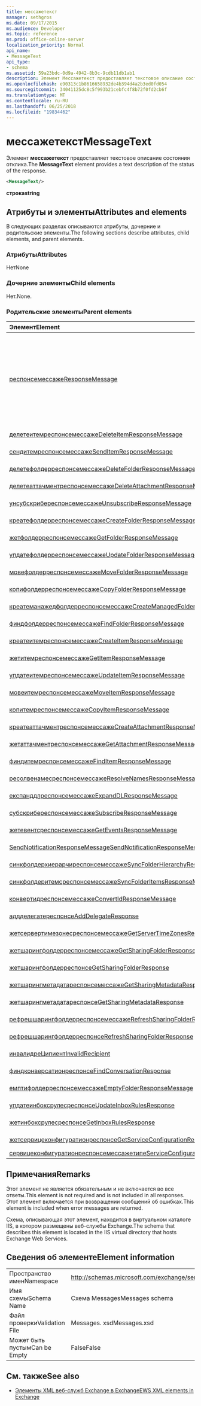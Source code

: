 ```yaml
---
title: мессажетекст
manager: sethgros
ms.date: 09/17/2015
ms.audience: Developer
ms.topic: reference
ms.prod: office-online-server
localization_priority: Normal
api_name:
- MessageText
api_type:
- schema
ms.assetid: 59a23bdc-0d9a-4942-8b3c-9cdb11db1ab1
description: Элемент Мессажетекст предоставляет текстовое описание состояния отклика.
ms.openlocfilehash: e90313c1b8616658932de4b394d4a2b3ed0fd054
ms.sourcegitcommit: 34041125dc8c5f993b21cebfc4f8b72f0fd2cb6f
ms.translationtype: MT
ms.contentlocale: ru-RU
ms.lasthandoff: 06/25/2018
ms.locfileid: "19834462"
---
```

# <a name="messagetext"></a><span data-ttu-id="16795-103">мессажетекст</span><span class="sxs-lookup"><span data-stu-id="16795-103">MessageText</span></span>

<span data-ttu-id="16795-104">Элемент **мессажетекст** предоставляет текстовое описание состояния отклика.</span><span class="sxs-lookup"><span data-stu-id="16795-104">The **MessageText** element provides a text description of the status of the response.</span></span> 
  
```XML
<MessageText/>
```

 <span data-ttu-id="16795-105">**строка**</span><span class="sxs-lookup"><span data-stu-id="16795-105">**string**</span></span>
## <a name="attributes-and-elements"></a><span data-ttu-id="16795-106">Атрибуты и элементы</span><span class="sxs-lookup"><span data-stu-id="16795-106">Attributes and elements</span></span>

<span data-ttu-id="16795-107">В следующих разделах описываются атрибуты, дочерние и родительские элементы.</span><span class="sxs-lookup"><span data-stu-id="16795-107">The following sections describe attributes, child elements, and parent elements.</span></span>
  
### <a name="attributes"></a><span data-ttu-id="16795-108">Атрибуты</span><span class="sxs-lookup"><span data-stu-id="16795-108">Attributes</span></span>

<span data-ttu-id="16795-109">Нет</span><span class="sxs-lookup"><span data-stu-id="16795-109">None</span></span>
  
### <a name="child-elements"></a><span data-ttu-id="16795-110">Дочерние элементы</span><span class="sxs-lookup"><span data-stu-id="16795-110">Child elements</span></span>

<span data-ttu-id="16795-111">Нет.</span><span class="sxs-lookup"><span data-stu-id="16795-111">None.</span></span>
  
### <a name="parent-elements"></a><span data-ttu-id="16795-112">Родительские элементы</span><span class="sxs-lookup"><span data-stu-id="16795-112">Parent elements</span></span>

|<span data-ttu-id="16795-113">**Элемент**</span><span class="sxs-lookup"><span data-stu-id="16795-113">**Element**</span></span>|<span data-ttu-id="16795-114">**Описание**</span><span class="sxs-lookup"><span data-stu-id="16795-114">**Description**</span></span>|
|:-----|:-----|
|[<span data-ttu-id="16795-115">респонсемессаже</span><span class="sxs-lookup"><span data-stu-id="16795-115">ResponseMessage</span></span>](responsemessage.md) <br/> | <span data-ttu-id="16795-116">Предоставляет описательные сведения о состоянии отклика.</span><span class="sxs-lookup"><span data-stu-id="16795-116">Provides descriptive information about the response status.</span></span>  <br/> <br/> <span data-ttu-id="16795-117">Ниже приведены некоторые из возможных выражений XPath для этого элемента:</span><span class="sxs-lookup"><span data-stu-id="16795-117">The following are some of the possible XPath expressions to this element:</span></span> <br/> <br/>  `/GetUserAvailabilityResponse/FreeBusyResponseArray/FreeBusyResponse/ResponseMessage` <br/> <br/> `/GetUserAvailabilityResponse/SuggestionsResponse/ResponseMessage` <br/><br/>  `/SetUserOofSettingsResponse/ResponseMessage` <br/><br/>  `/GetUserOofSettingsResponse/ResponseMessage` <br/> |
|[<span data-ttu-id="16795-118">делетеитемреспонсемессаже</span><span class="sxs-lookup"><span data-stu-id="16795-118">DeleteItemResponseMessage</span></span>](deleteitemresponsemessage.md) <br/> |<span data-ttu-id="16795-119">Содержит состояние и результат одного запроса DeleteItem.</span><span class="sxs-lookup"><span data-stu-id="16795-119">Contains the status and result of a single DeleteItem request.</span></span>  <br/> |
|[<span data-ttu-id="16795-120">сендитемреспонсемессаже</span><span class="sxs-lookup"><span data-stu-id="16795-120">SendItemResponseMessage</span></span>](senditemresponsemessage.md) <br/> |<span data-ttu-id="16795-121">Содержит состояние и результат одного запроса SendItem.</span><span class="sxs-lookup"><span data-stu-id="16795-121">Contains the status and result of a single SendItem request.</span></span>  <br/> |
|[<span data-ttu-id="16795-122">делетефолдерреспонсемессаже</span><span class="sxs-lookup"><span data-stu-id="16795-122">DeleteFolderResponseMessage</span></span>](deletefolderresponsemessage.md) <br/> |<span data-ttu-id="16795-123">Содержит состояние и результат одного запроса DeleteFolder.</span><span class="sxs-lookup"><span data-stu-id="16795-123">Contains the status and result of a single DeleteFolder request.</span></span>  <br/> |
|[<span data-ttu-id="16795-124">делетеаттачментреспонсемессаже</span><span class="sxs-lookup"><span data-stu-id="16795-124">DeleteAttachmentResponseMessage</span></span>](deleteattachmentresponsemessage.md) <br/> |<span data-ttu-id="16795-125">Содержит состояние и результат одного запроса DeleteAttachment.</span><span class="sxs-lookup"><span data-stu-id="16795-125">Contains the status and result of a single DeleteAttachment request.</span></span>  <br/> |
|[<span data-ttu-id="16795-126">унсубскрибереспонсемессаже</span><span class="sxs-lookup"><span data-stu-id="16795-126">UnsubscribeResponseMessage</span></span>](unsubscriberesponsemessage.md) <br/> |<span data-ttu-id="16795-127">Содержит состояние и результат одного запроса отказа от подписки.</span><span class="sxs-lookup"><span data-stu-id="16795-127">Contains the status and result of a single Unsubscribe request.</span></span>  <br/> |
|[<span data-ttu-id="16795-128">креатефолдерреспонсемессаже</span><span class="sxs-lookup"><span data-stu-id="16795-128">CreateFolderResponseMessage</span></span>](createfolderresponsemessage.md) <br/> |<span data-ttu-id="16795-129">Содержит состояние и результат одного запроса CreateFolder.</span><span class="sxs-lookup"><span data-stu-id="16795-129">Contains the status and result of a single CreateFolder request.</span></span>  <br/> |
|[<span data-ttu-id="16795-130">жетфолдерреспонсемессаже</span><span class="sxs-lookup"><span data-stu-id="16795-130">GetFolderResponseMessage</span></span>](getfolderresponsemessage.md) <br/> |<span data-ttu-id="16795-131">Содержит сведения о состоянии и результатах одного запроса на получение вложенной папки.</span><span class="sxs-lookup"><span data-stu-id="16795-131">Contains the status and result of a single GetFolder request.</span></span>  <br/> |
|[<span data-ttu-id="16795-132">упдатефолдерреспонсемессаже</span><span class="sxs-lookup"><span data-stu-id="16795-132">UpdateFolderResponseMessage</span></span>](updatefolderresponsemessage.md) <br/> |<span data-ttu-id="16795-133">Содержит состояние и результат одного запроса операцию UpdateFolder.</span><span class="sxs-lookup"><span data-stu-id="16795-133">Contains the status and result of a single UpdateFolder request.</span></span>  <br/> |
|[<span data-ttu-id="16795-134">мовефолдерреспонсемессаже</span><span class="sxs-lookup"><span data-stu-id="16795-134">MoveFolderResponseMessage</span></span>](movefolderresponsemessage.md) <br/> |<span data-ttu-id="16795-135">Содержит состояние и результат одного запроса MoveFolder.</span><span class="sxs-lookup"><span data-stu-id="16795-135">Contains the status and result of a single MoveFolder request.</span></span>  <br/> |
|[<span data-ttu-id="16795-136">копифолдерреспонсемессаже</span><span class="sxs-lookup"><span data-stu-id="16795-136">CopyFolderResponseMessage</span></span>](copyfolderresponsemessage.md) <br/> |<span data-ttu-id="16795-137">Содержит состояние и результат одного запроса CopyFolder.</span><span class="sxs-lookup"><span data-stu-id="16795-137">Contains the status and result of a single CopyFolder request.</span></span>  <br/> |
|[<span data-ttu-id="16795-138">креатеманажедфолдерреспонсемессаже</span><span class="sxs-lookup"><span data-stu-id="16795-138">CreateManagedFolderResponseMessage</span></span>](createmanagedfolderresponsemessage.md) <br/> |<span data-ttu-id="16795-139">Содержит состояние и результат одного запроса CreateManagedFolder.</span><span class="sxs-lookup"><span data-stu-id="16795-139">Contains the status and result of a single CreateManagedFolder request.</span></span>  <br/> |
|[<span data-ttu-id="16795-140">финдфолдерреспонсемессаже</span><span class="sxs-lookup"><span data-stu-id="16795-140">FindFolderResponseMessage</span></span>](findfolderresponsemessage.md) <br/> |<span data-ttu-id="16795-141">Содержит состояние и результат одного запроса FindFolder.</span><span class="sxs-lookup"><span data-stu-id="16795-141">Contains the status and result of a single FindFolder request.</span></span>  <br/> |
|[<span data-ttu-id="16795-142">креатеитемреспонсемессаже</span><span class="sxs-lookup"><span data-stu-id="16795-142">CreateItemResponseMessage</span></span>](createitemresponsemessage.md) <br/> |<span data-ttu-id="16795-143">Содержит состояние и результат одного запроса CreateItem.</span><span class="sxs-lookup"><span data-stu-id="16795-143">Contains the status and result of a single CreateItem request.</span></span>  <br/> |
|[<span data-ttu-id="16795-144">жетитемреспонсемессаже</span><span class="sxs-lookup"><span data-stu-id="16795-144">GetItemResponseMessage</span></span>](getitemresponsemessage.md) <br/> |<span data-ttu-id="16795-145">Содержит состояние и результат одного запроса GetItem.</span><span class="sxs-lookup"><span data-stu-id="16795-145">Contains the status and result of a single GetItem request.</span></span>  <br/> |
|[<span data-ttu-id="16795-146">упдатеитемреспонсемессаже</span><span class="sxs-lookup"><span data-stu-id="16795-146">UpdateItemResponseMessage</span></span>](updateitemresponsemessage.md) <br/> |<span data-ttu-id="16795-147">Содержит состояние и результат одного запроса UpdateItem.</span><span class="sxs-lookup"><span data-stu-id="16795-147">Contains the status and result of a single UpdateItem request.</span></span>  <br/> |
|[<span data-ttu-id="16795-148">мовеитемреспонсемессаже</span><span class="sxs-lookup"><span data-stu-id="16795-148">MoveItemResponseMessage</span></span>](moveitemresponsemessage.md) <br/> |<span data-ttu-id="16795-149">Содержит состояние и результат одного запроса MoveItem.</span><span class="sxs-lookup"><span data-stu-id="16795-149">Contains the status and result of a single MoveItem request.</span></span>  <br/> |
|[<span data-ttu-id="16795-150">копитемреспонсемессаже</span><span class="sxs-lookup"><span data-stu-id="16795-150">CopyItemResponseMessage</span></span>](copyitemresponsemessage.md) <br/> |<span data-ttu-id="16795-151">Содержит состояние и результат одного запроса CopyItem.</span><span class="sxs-lookup"><span data-stu-id="16795-151">Contains the status and result of a single CopyItem request.</span></span>  <br/> |
|[<span data-ttu-id="16795-152">креатеаттачментреспонсемессаже</span><span class="sxs-lookup"><span data-stu-id="16795-152">CreateAttachmentResponseMessage</span></span>](createattachmentresponsemessage.md) <br/> |<span data-ttu-id="16795-153">Содержит состояние и результат одного запроса CreateAttachment.</span><span class="sxs-lookup"><span data-stu-id="16795-153">Contains the status and result of a single CreateAttachment request.</span></span>  <br/> |
|[<span data-ttu-id="16795-154">жетаттачментреспонсемессаже</span><span class="sxs-lookup"><span data-stu-id="16795-154">GetAttachmentResponseMessage</span></span>](getattachmentresponsemessage.md) <br/> |<span data-ttu-id="16795-155">Содержит состояние и результат одного запроса GetAttachment.</span><span class="sxs-lookup"><span data-stu-id="16795-155">Contains the status and result of a single GetAttachment request.</span></span>  <br/> |
|[<span data-ttu-id="16795-156">финдитемреспонсемессаже</span><span class="sxs-lookup"><span data-stu-id="16795-156">FindItemResponseMessage</span></span>](finditemresponsemessage.md) <br/> |<span data-ttu-id="16795-157">Содержит состояние и результат одного запроса FindItem.</span><span class="sxs-lookup"><span data-stu-id="16795-157">Contains the status and result of a single FindItem request.</span></span>  <br/> |
|[<span data-ttu-id="16795-158">ресолвенамесреспонсемессаже</span><span class="sxs-lookup"><span data-stu-id="16795-158">ResolveNamesResponseMessage</span></span>](resolvenamesresponsemessage.md) <br/> |<span data-ttu-id="16795-159">Содержит состояние и результат запроса ResolveNames.</span><span class="sxs-lookup"><span data-stu-id="16795-159">Contains the status and result of a ResolveNames request.</span></span>  <br/> |
|[<span data-ttu-id="16795-160">експанддлреспонсемессаже</span><span class="sxs-lookup"><span data-stu-id="16795-160">ExpandDLResponseMessage</span></span>](expanddlresponsemessage.md) <br/> |<span data-ttu-id="16795-161">Содержит состояние и результат одного запроса ExpandDL.</span><span class="sxs-lookup"><span data-stu-id="16795-161">Contains the status and result of a single ExpandDL request.</span></span>  <br/> |
|[<span data-ttu-id="16795-162">субскрибереспонсемессаже</span><span class="sxs-lookup"><span data-stu-id="16795-162">SubscribeResponseMessage</span></span>](subscriberesponsemessage.md) <br/> |<span data-ttu-id="16795-163">Содержит состояние и результат запроса одиночной подписки.</span><span class="sxs-lookup"><span data-stu-id="16795-163">Contains the status and result of a single Subscribe request.</span></span>  <br/> |
|[<span data-ttu-id="16795-164">жетевентсреспонсемессаже</span><span class="sxs-lookup"><span data-stu-id="16795-164">GetEventsResponseMessage</span></span>](geteventsresponsemessage.md) <br/> |<span data-ttu-id="16795-165">Содержит состояние и результат запроса на единичные события.</span><span class="sxs-lookup"><span data-stu-id="16795-165">Contains the status and result of a single GetEvents request.</span></span>  <br/> |
|[<span data-ttu-id="16795-166">SendNotificationResponseMessage</span><span class="sxs-lookup"><span data-stu-id="16795-166">SendNotificationResponseMessage</span></span>](sendnotificationresponsemessage.md) <br/> |<span data-ttu-id="16795-167">Содержит состояние и результат одного запроса Сенднотификатион.</span><span class="sxs-lookup"><span data-stu-id="16795-167">Contains the status and result of a single SendNotification request.</span></span>  <br/> |
|[<span data-ttu-id="16795-168">синкфолдерхиерарчиреспонсемессаже</span><span class="sxs-lookup"><span data-stu-id="16795-168">SyncFolderHierarchyResponseMessage</span></span>](syncfolderhierarchyresponsemessage.md) <br/> |<span data-ttu-id="16795-169">Содержит состояние и результат запроса SyncFolderHierarchy.</span><span class="sxs-lookup"><span data-stu-id="16795-169">Contains the status and result of a SyncFolderHierarchy request.</span></span>  <br/> |
|[<span data-ttu-id="16795-170">синкфолдеритемсреспонсемессаже</span><span class="sxs-lookup"><span data-stu-id="16795-170">SyncFolderItemsResponseMessage</span></span>](syncfolderitemsresponsemessage.md) <br/> |<span data-ttu-id="16795-171">Содержит состояние и результат запроса SyncFolderItems.</span><span class="sxs-lookup"><span data-stu-id="16795-171">Contains the status and result of a SyncFolderItems request.</span></span>  <br/> |
|[<span data-ttu-id="16795-172">конвертидреспонсемессаже</span><span class="sxs-lookup"><span data-stu-id="16795-172">ConvertIdResponseMessage</span></span>](convertidresponsemessage.md) <br/> |<span data-ttu-id="16795-173">Содержит состояние и результат запроса ConvertId.</span><span class="sxs-lookup"><span data-stu-id="16795-173">Contains the status and result of a ConvertId request.</span></span>  <br/> |
|[<span data-ttu-id="16795-174">аддделегатереспонсе</span><span class="sxs-lookup"><span data-stu-id="16795-174">AddDelegateResponse</span></span>](adddelegateresponse.md) <br/> |<span data-ttu-id="16795-175">Содержит состояние и результат запроса AddDelegate.</span><span class="sxs-lookup"><span data-stu-id="16795-175">Contains the status and result of an AddDelegate request.</span></span>  <br/> |
|[<span data-ttu-id="16795-176">жетсервертимезонесреспонсемессаже</span><span class="sxs-lookup"><span data-stu-id="16795-176">GetServerTimeZonesResponseMessage</span></span>](getservertimezonesresponsemessage.md) <br/> |<span data-ttu-id="16795-177">Содержит состояние и результат запроса GetServerTimeZones.</span><span class="sxs-lookup"><span data-stu-id="16795-177">Contains the status and result of a GetServerTimeZones request.</span></span>  <br/> |
|[<span data-ttu-id="16795-178">жетшарингфолдерреспонсемессаже</span><span class="sxs-lookup"><span data-stu-id="16795-178">GetSharingFolderResponseMessage</span></span>](getsharingfolderresponsemessage.md) <br/> |<span data-ttu-id="16795-179">Содержит состояние и результат запроса GetSharingFolder.</span><span class="sxs-lookup"><span data-stu-id="16795-179">Contains the status and result of a GetSharingFolder request.</span></span>  <br/> |
|[<span data-ttu-id="16795-180">жетшарингфолдерреспонсе</span><span class="sxs-lookup"><span data-stu-id="16795-180">GetSharingFolderResponse</span></span>](getsharingfolderresponse.md) <br/> |<span data-ttu-id="16795-181">Определяет ответ на запрос GetSharingFolder.</span><span class="sxs-lookup"><span data-stu-id="16795-181">Defines a response to a GetSharingFolder request.</span></span>  <br/> |
|[<span data-ttu-id="16795-182">жетшарингметадатареспонсемессаже</span><span class="sxs-lookup"><span data-stu-id="16795-182">GetSharingMetadataResponseMessage</span></span>](getsharingmetadataresponsemessage.md) <br/> |<span data-ttu-id="16795-183">Содержит состояние и результат запроса GetSharingMetadata.</span><span class="sxs-lookup"><span data-stu-id="16795-183">Contains the status and result of a GetSharingMetadata request.</span></span>  <br/> |
|[<span data-ttu-id="16795-184">жетшарингметадатареспонсе</span><span class="sxs-lookup"><span data-stu-id="16795-184">GetSharingMetadataResponse</span></span>](getsharingmetadataresponse.md) <br/> |<span data-ttu-id="16795-185">Определяет ответ на запрос GetSharingMetadata.</span><span class="sxs-lookup"><span data-stu-id="16795-185">Defines a response to a GetSharingMetadata request.</span></span>  <br/> |
|[<span data-ttu-id="16795-186">рефрешшарингфолдерреспонсемессаже</span><span class="sxs-lookup"><span data-stu-id="16795-186">RefreshSharingFolderResponseMessage</span></span>](refreshsharingfolderresponsemessage.md) <br/> |<span data-ttu-id="16795-187">Содержит состояние и результат запроса RefreshSharingFolder.</span><span class="sxs-lookup"><span data-stu-id="16795-187">Contains the status and result of a RefreshSharingFolder request.</span></span>  <br/> |
|[<span data-ttu-id="16795-188">рефрешшарингфолдерреспонсе</span><span class="sxs-lookup"><span data-stu-id="16795-188">RefreshSharingFolderResponse</span></span>](refreshsharingfolderresponse.md) <br/> |<span data-ttu-id="16795-189">Определяет ответ на запрос RefreshSharingFolder.</span><span class="sxs-lookup"><span data-stu-id="16795-189">Defines a response to a RefreshSharingFolder request.</span></span>  <br/> |
|[<span data-ttu-id="16795-190">инвалидреЦипиент</span><span class="sxs-lookup"><span data-stu-id="16795-190">InvalidRecipient</span></span>](invalidrecipient.md) <br/> |<span data-ttu-id="16795-191">Представляет недопустимого получателя для запроса GetSharingMetadata.</span><span class="sxs-lookup"><span data-stu-id="16795-191">Represents an invalid recipient for a GetSharingMetadata request.</span></span>  <br/> |
|[<span data-ttu-id="16795-192">финдконверсатионреспонсе</span><span class="sxs-lookup"><span data-stu-id="16795-192">FindConversationResponse</span></span>](findconversationresponse.md) <br/> |<span data-ttu-id="16795-193">Содержит сведения о состоянии и результатах ответа **FindConversation** .</span><span class="sxs-lookup"><span data-stu-id="16795-193">Contains the status and results of a **FindConversation** response.</span></span>  <br/> |
|[<span data-ttu-id="16795-194">емптифолдерреспонсемессаже</span><span class="sxs-lookup"><span data-stu-id="16795-194">EmptyFolderResponseMessage</span></span>](emptyfolderresponsemessage.md) <br/> |<span data-ttu-id="16795-195">Содержит состояние и результат одного запроса **EmptyFolder** .</span><span class="sxs-lookup"><span data-stu-id="16795-195">Contains the status and result of a single **EmptyFolder** request.</span></span>  <br/> |
|[<span data-ttu-id="16795-196">упдатеинбоксрулесреспонсе</span><span class="sxs-lookup"><span data-stu-id="16795-196">UpdateInboxRulesResponse</span></span>](updateinboxrulesresponse.md) <br/> |<span data-ttu-id="16795-197">Содержит ответ на запрос **UpdateInboxRules** .</span><span class="sxs-lookup"><span data-stu-id="16795-197">Contains a response to an **UpdateInboxRules** request.</span></span>  <br/> |
|[<span data-ttu-id="16795-198">жетинбоксрулесреспонсе</span><span class="sxs-lookup"><span data-stu-id="16795-198">GetInboxRulesResponse</span></span>](getinboxrulesresponse.md) <br/> |<span data-ttu-id="16795-199">Содержит ответ на запрос **GetInboxRules** .</span><span class="sxs-lookup"><span data-stu-id="16795-199">Contains a response to a **GetInboxRules** request.</span></span>  <br/> |
|[<span data-ttu-id="16795-200">жетсервицеконфигуратионреспонсе</span><span class="sxs-lookup"><span data-stu-id="16795-200">GetServiceConfigurationResponse</span></span>](getserviceconfigurationresponse.md) <br/> |<span data-ttu-id="16795-201">Содержит ответ на запрос **GetServiceConfiguration** .</span><span class="sxs-lookup"><span data-stu-id="16795-201">Contains a response to a **GetServiceConfiguration** request.</span></span>  <br/> |
|[<span data-ttu-id="16795-202">сервицеконфигуратионреспонсемессажетипе</span><span class="sxs-lookup"><span data-stu-id="16795-202">ServiceConfigurationResponseMessageType</span></span>](serviceconfigurationresponsemessagetype.md) <br/> |<span data-ttu-id="16795-203">Содержит параметры конфигурации службы.</span><span class="sxs-lookup"><span data-stu-id="16795-203">Contains service configuration settings.</span></span>  <br/> |
   
## <a name="remarks"></a><span data-ttu-id="16795-204">Примечания</span><span class="sxs-lookup"><span data-stu-id="16795-204">Remarks</span></span>

<span data-ttu-id="16795-205">Этот элемент не является обязательным и не включается во все ответы.</span><span class="sxs-lookup"><span data-stu-id="16795-205">This element is not required and is not included in all responses.</span></span> <span data-ttu-id="16795-206">Этот элемент включается при возвращении сообщений об ошибках.</span><span class="sxs-lookup"><span data-stu-id="16795-206">This element is included when error messages are returned.</span></span> 
  
<span data-ttu-id="16795-207">Схема, описывающая этот элемент, находится в виртуальном каталоге IIS, в котором размещены веб-службы Exchange.</span><span class="sxs-lookup"><span data-stu-id="16795-207">The schema that describes this element is located in the IIS virtual directory that hosts Exchange Web Services.</span></span>
  
## <a name="element-information"></a><span data-ttu-id="16795-208">Сведения об элементе</span><span class="sxs-lookup"><span data-stu-id="16795-208">Element information</span></span>

|||
|:-----|:-----|
|<span data-ttu-id="16795-209">Пространство имен</span><span class="sxs-lookup"><span data-stu-id="16795-209">Namespace</span></span>  <br/> |http://schemas.microsoft.com/exchange/services/2006/messages  <br/> |
|<span data-ttu-id="16795-210">Имя схемы</span><span class="sxs-lookup"><span data-stu-id="16795-210">Schema Name</span></span>  <br/> |<span data-ttu-id="16795-211">Схема Messages</span><span class="sxs-lookup"><span data-stu-id="16795-211">Messages schema</span></span>  <br/> |
|<span data-ttu-id="16795-212">Файл проверки</span><span class="sxs-lookup"><span data-stu-id="16795-212">Validation File</span></span>  <br/> |<span data-ttu-id="16795-213">Messages. xsd</span><span class="sxs-lookup"><span data-stu-id="16795-213">Messages.xsd</span></span>  <br/> |
|<span data-ttu-id="16795-214">Может быть пустым</span><span class="sxs-lookup"><span data-stu-id="16795-214">Can be Empty</span></span>  <br/> |<span data-ttu-id="16795-215">False</span><span class="sxs-lookup"><span data-stu-id="16795-215">False</span></span>  <br/> |
   
## <a name="see-also"></a><span data-ttu-id="16795-216">См. также</span><span class="sxs-lookup"><span data-stu-id="16795-216">See also</span></span>

- [<span data-ttu-id="16795-217">Элементы XML веб-служб Exchange в Exchange</span><span class="sxs-lookup"><span data-stu-id="16795-217">EWS XML elements in Exchange</span></span>](ews-xml-elements-in-exchange.md)

